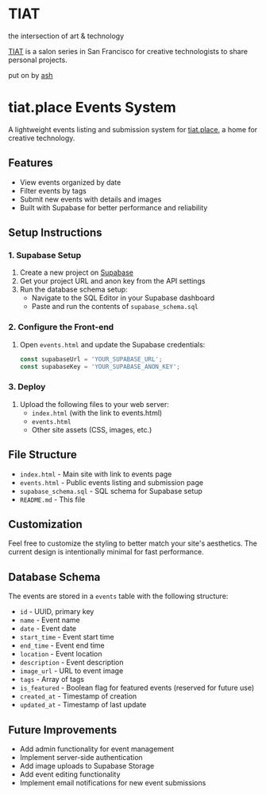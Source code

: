 # TIAT
the intersection of art &amp; technology

[TIAT](https://ashherr.github.io/tiat/) is a salon series in San Francisco for creative technologists to share personal projects.

put on by [ash](https://imempowa.com/)

# tiat.place Events System

A lightweight events listing and submission system for [tiat.place](http://tiat.place), a home for creative technology.

## Features

- View events organized by date
- Filter events by tags
- Submit new events with details and images
- Built with Supabase for better performance and reliability

## Setup Instructions

### 1. Supabase Setup

1. Create a new project on [Supabase](https://supabase.com/)
2. Get your project URL and anon key from the API settings
3. Run the database schema setup:
   - Navigate to the SQL Editor in your Supabase dashboard
   - Paste and run the contents of `supabase_schema.sql`

### 2. Configure the Front-end

1. Open `events.html` and update the Supabase credentials:
   ```javascript
   const supabaseUrl = 'YOUR_SUPABASE_URL';
   const supabaseKey = 'YOUR_SUPABASE_ANON_KEY';
   ```

### 3. Deploy

1. Upload the following files to your web server:
   - `index.html` (with the link to events.html)
   - `events.html`
   - Other site assets (CSS, images, etc.)

## File Structure

- `index.html` - Main site with link to events page
- `events.html` - Public events listing and submission page
- `supabase_schema.sql` - SQL schema for Supabase setup
- `README.md` - This file

## Customization

Feel free to customize the styling to better match your site's aesthetics. The current design is intentionally minimal for fast performance.

## Database Schema

The events are stored in a `events` table with the following structure:

- `id` - UUID, primary key
- `name` - Event name
- `date` - Event date
- `start_time` - Event start time
- `end_time` - Event end time
- `location` - Event location
- `description` - Event description
- `image_url` - URL to event image
- `tags` - Array of tags
- `is_featured` - Boolean flag for featured events (reserved for future use)
- `created_at` - Timestamp of creation
- `updated_at` - Timestamp of last update

## Future Improvements

- Add admin functionality for event management
- Implement server-side authentication
- Add image uploads to Supabase Storage
- Add event editing functionality
- Implement email notifications for new event submissions
